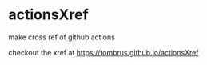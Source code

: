 # actionsXref
make cross ref of github actions

checkout the xref at https://tombrus.github.io/actionsXref
